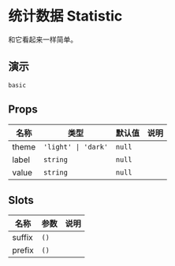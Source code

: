 # 统计数据 Statistic
和它看起来一样简单。
## 演示
```demo
basic
```
## Props
|名称|类型|默认值|说明|
|-|-|-|-|
|theme|`'light' \| 'dark'`|`null`||
|label|`string`|`null`||
|value|`string`|`null`||

## Slots
|名称|参数|说明|
|-|-|-|
|suffix|`()`||
|prefix|`()`||